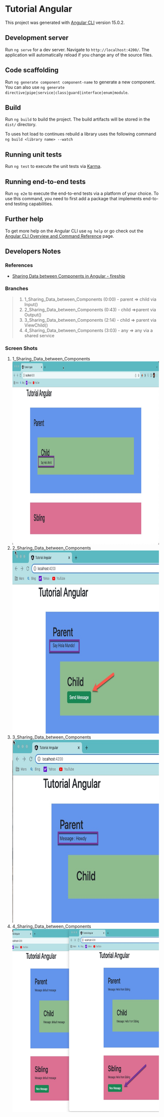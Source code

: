 # Tutorial Angular

This project was generated with [Angular CLI](https://github.com/angular/angular-cli) version 15.0.2.

## Development server

Run `ng serve` for a dev server. Navigate to `http://localhost:4200/`. The application will automatically reload if you change any of the source files.

## Code scaffolding

Run `ng generate component component-name` to generate a new component. You can also use `ng generate directive|pipe|service|class|guard|interface|enum|module`.

## Build

Run `ng build` to build the project. The build artifacts will be stored in the `dist/` directory.

To uses hot load to continues rebuild a library uses the following command `ng build <library name> --watch`
## Running unit tests

Run `ng test` to execute the unit tests via [Karma](https://karma-runner.github.io).

## Running end-to-end tests

Run `ng e2e` to execute the end-to-end tests via a platform of your choice. To use this command, you need to first add a package that implements end-to-end testing capabilities.

## Further help

To get more help on the Angular CLI use `ng help` or go check out the [Angular CLI Overview and Command Reference](https://angular.io/cli) page.

## Developers Notes

### References
* [Sharing Data between Components in Angular - fireship](https://www.youtube.com/watch?v=I317BhehZKM)

### Branches
>1. 1_Sharing_Data_between_Components (0:00) - parent => child  via Input()
>2. 2_Sharing_Data_between_Components (0:43) - child =>parent via Output()
>3. 3_Sharing_Data_between_Components (2:14) - child => parent via ViewChild()  
>4. 4_Sharing_Data_between_Components (3:03) - any => any via a shared service 

### Screen Shots
1. 1_Sharing_Data_between_Components              
   <img
   src="https://github.com/johnnycowboy3033/github-resources/blob/main/tutorial-angular/1_Sharing_Data_between_Componentsv1.jpg"
   alt="1_Sharing_Data_between_Components"
   style="width:775px;height:600px;">
2. 2_Sharing_Data_between_Components                 
   <img
   src="https://github.com/johnnycowboy3033/github-resources/blob/main/tutorial-angular/2_Sharing_Data_between_Components.jpg"
   alt="2_Sharing_Data_between_Components"
   style="width:775px;height:600px;">
3. 3_Sharing_Data_between_Components
   <img
   src="https://github.com/johnnycowboy3033/github-resources/blob/main/tutorial-angular/3_Sharing_Data_between_Components.jpg"
   alt="3_Sharing_Data_between_Components"
   style="width:775px;height:600px;">
4. 4_Sharing_Data_between_Components                 
      <img
      src="https://github.com/johnnycowboy3033/github-resources/blob/main/tutorial-angular/4_Sharing_Data_between_Components.jpg"
      alt="4_Sharing_Data_between_Components"
      style="width:775px;height:600px;">